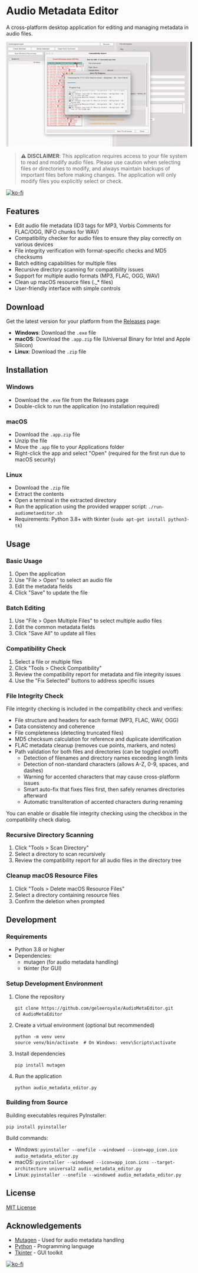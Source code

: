 # Audio Metadata Editor

A cross-platform desktop application for editing and managing metadata in audio files.

![Audio Metadata Editor Screenshot](screenrecording.gif)

> **⚠️ DISCLAIMER**: This application requires access to your file system to read and modify audio files. Please use caution when selecting files or directories to modify, and always maintain backups of important files before making changes. The application will only modify files you explicitly select or check.

[![ko-fi](https://ko-fi.com/img/githubbutton_sm.svg)](https://ko-fi.com/P5P81FA6UA)

## Features

- Edit audio file metadata (ID3 tags for MP3, Vorbis Comments for FLAC/OGG, INFO chunks for WAV)
- Compatibility checker for audio files to ensure they play correctly on various devices
- File integrity verification with format-specific checks and MD5 checksums
- Batch editing capabilities for multiple files
- Recursive directory scanning for compatibility issues
- Support for multiple audio formats (MP3, FLAC, OGG, WAV)
- Clean up macOS resource files (.\_\* files)
- User-friendly interface with simple controls

## Download

Get the latest version for your platform from the [Releases](https://github.com/geleeroyale/AudioMetaEditor/releases) page:

- **Windows**: Download the `.exe` file
- **macOS**: Download the `.app.zip` file (Universal Binary for Intel and Apple Silicon)
- **Linux**: Download the `.zip` file

## Installation

### Windows

- Download the `.exe` file from the Releases page
- Double-click to run the application (no installation required)

### macOS

- Download the `.app.zip` file
- Unzip the file
- Move the `.app` file to your Applications folder
- Right-click the app and select "Open" (required for the first run due to macOS security)

### Linux

- Download the `.zip` file
- Extract the contents
- Open a terminal in the extracted directory
- Run the application using the provided wrapper script: `./run-audiometaeditor.sh`
- Requirements: Python 3.8+ with tkinter (`sudo apt-get install python3-tk`)

## Usage

### Basic Usage

1. Open the application
2. Use "File > Open" to select an audio file
3. Edit the metadata fields
4. Click "Save" to update the file

### Batch Editing

1. Use "File > Open Multiple Files" to select multiple audio files
2. Edit the common metadata fields
3. Click "Save All" to update all files

### Compatibility Check

1. Select a file or multiple files
2. Click "Tools > Check Compatibility"
3. Review the compatibility report for metadata and file integrity issues
4. Use the "Fix Selected" buttons to address specific issues

### File Integrity Check

File integrity checking is included in the compatibility check and verifies:

- File structure and headers for each format (MP3, FLAC, WAV, OGG)
- Data consistency and coherence
- File completeness (detecting truncated files)
- MD5 checksum calculation for reference and duplicate identification
- FLAC metadata cleanup (removes cue points, markers, and notes)
- Path validation for both files and directories (can be toggled on/off)
  - Detection of filenames and directory names exceeding length limits
  - Detection of non-standard characters (allows A-Z, 0-9, spaces, and dashes)
  - Warning for accented characters that may cause cross-platform issues
  - Smart auto-fix that fixes files first, then safely renames directories afterward
  - Automatic transliteration of accented characters during renaming

You can enable or disable file integrity checking using the checkbox in the compatibility check dialog.

### Recursive Directory Scanning

1. Click "Tools > Scan Directory"
2. Select a directory to scan recursively
3. Review the compatibility report for all audio files in the directory tree

### Cleanup macOS Resource Files

1. Click "Tools > Delete macOS Resource Files"
2. Select a directory containing resource files
3. Confirm the deletion when prompted

## Development

### Requirements

- Python 3.8 or higher
- Dependencies:
  - mutagen (for audio metadata handling)
  - tkinter (for GUI)

### Setup Development Environment

1. Clone the repository

   ```
   git clone https://github.com/geleeroyale/AudioMetaEditor.git
   cd AudioMetaEditor
   ```

2. Create a virtual environment (optional but recommended)

   ```
   python -m venv venv
   source venv/bin/activate  # On Windows: venv\Scripts\activate
   ```

3. Install dependencies

   ```
   pip install mutagen
   ```

4. Run the application
   ```
   python audio_metadata_editor.py
   ```

### Building from Source

Building executables requires PyInstaller:

```
pip install pyinstaller
```

Build commands:

- Windows: `pyinstaller --onefile --windowed --icon=app_icon.ico audio_metadata_editor.py`
- macOS: `pyinstaller --windowed --icon=app_icon.icns --target-architecture universal2 audio_metadata_editor.py`
- Linux: `pyinstaller --onefile --windowed audio_metadata_editor.py`

## License

[MIT License](LICENSE)

## Acknowledgements

- [Mutagen](https://mutagen.readthedocs.io/) - Used for audio metadata handling
- [Python](https://www.python.org/) - Programming language
- [Tkinter](https://docs.python.org/3/library/tkinter.html) - GUI toolkit

[![ko-fi](https://ko-fi.com/img/githubbutton_sm.svg)](https://ko-fi.com/P5P81FA6UA)
